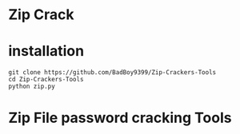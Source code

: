 # Zip Crack 

# installation
```
git clone https://github.com/BadBoy9399/Zip-Crackers-Tools
cd Zip-Crackers-Tools
python zip.py
```

# Zip File password cracking Tools
